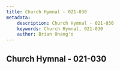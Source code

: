 ```yaml
---
title: Church Hymnal - 021-030
metadata:
    description: Church Hymnal - 021-030
    keywords: Church Hymnal, 021-030
    author: Brian Onang'o
---
```



## Church Hymnal - 021-030
  